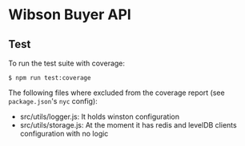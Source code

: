 # Wibson Buyer API

## Test

To run the test suite with coverage:

```
$ npm run test:coverage
```

The following files where excluded from the coverage report (see `package.json`'s `nyc` config):

* src/utils/logger.js: It holds winston configuration
* src/utils/storage.js: At the moment it has redis and levelDB clients configuration with no logic
